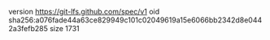 version https://git-lfs.github.com/spec/v1
oid sha256:a076fade44a63ce829949c101c02049619a15e6066bb2342d8e0442a3fefb285
size 1731
